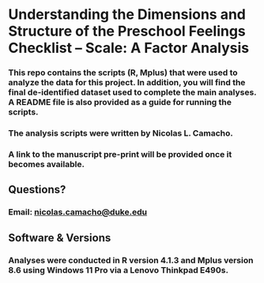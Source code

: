 # Understanding the Dimensions and Structure of the Preschool Feelings Checklist – Scale: A Factor Analysis

### This repo contains the scripts (R, Mplus) that were used to analyze the data for this project. In addition, you will find the final de-identified dataset used to complete the main analyses. A README file is also provided as a guide for running the scripts.

### The analysis scripts were written by Nicolas L. Camacho.

### A link to the manuscript pre-print will be provided once it becomes available.

## Questions?

### Email: nicolas.camacho@duke.edu

## Software & Versions

### Analyses were conducted in R version 4.1.3 and Mplus version 8.6 using Windows 11 Pro via a Lenovo Thinkpad E490s.

